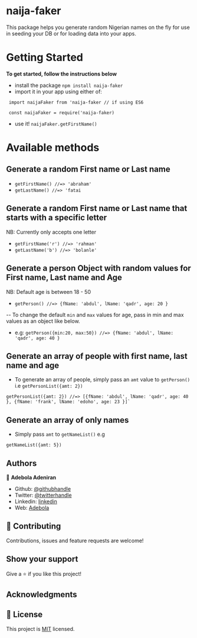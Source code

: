 # naija-faker

This package helps you generate random Nigerian names on the fly for use in seeding your DB or for loading data into your apps.

# Getting Started

**To get started, follow the instructions below**

- install the package `npm install naija-faker`
- import it in your app using either of:

```
 import naijaFaker from 'naija-faker // if using ES6

 const naijaFaker = require('naija-faker)
```

- use it! `naijaFaker.getFirstName()`

# Available methods

## Generate a random First name or Last name

- `getFirstName() //=> 'abraham'`
- `getLastName() //=> 'fatai`

## Generate a random First name or Last name that starts with a specific letter

NB: Currently only accepts one letter

- `getFirstName('r') //=> 'rahman'`
- `getLastName('b') //=> 'bolanle'`

## Generate a person Object with random values for First name, Last name and Age

NB: Default age is between 18 - 50

- `getPerson() //=> {fName: 'abdul', lName: 'qadr', age: 20 }`

-- To change the default `min` and `max` values for age, pass in min and max values as an object like below.

- e.g: `getPerson({min:20, max:50}) //=> {fName: 'abdul', lName: 'qadr', age: 40 }`

## Generate an array of people with first name, last name and age

- To generate an array of people, simply pass an `amt` value to `getPerson()` i.e `getPersonList({amt: 2})`

```
getPersonList({amt: 2}) //=> [{fName: 'abdul', lName: 'qadr', age: 40 }, {fName: 'frank', lName: 'edoho', age: 23 }]`
```

## Generate an array of only names

- Simply pass `amt` to `getNameList()` e.g

```
getNameList({amt: 5})
```

## Authors

👤 **Adebola Adeniran**

- Github: [@githubhandle](https://github.com/onedebos)
- Twitter: [@twitterhandle](https://twitter.com/debosthefirst)
- Linkedin: [linkedin](https://www.linkedin.com/in/adebola-niran/)
- Web: [Adebola](https://adebola.dev)

## 🤝 Contributing

Contributions, issues and feature requests are welcome!

## Show your support

Give a ⭐️ if you like this project!

## Acknowledgments

## 📝 License

This project is [MIT](lic.url) licensed.
